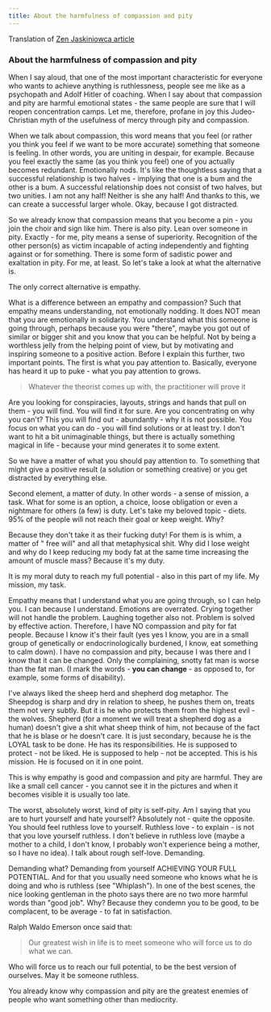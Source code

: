 ```yaml
---
title: About the harmfulness of compassion and pity
---
```


Translation of [Zen Jaskiniowca article](https://zenjaskiniowca.pl/o-szkodliwosci-wspolczucia-i-litosci/)

### About the harmfulness of compassion and pity

When I say aloud, that one of the most important characteristic for everyone who wants to achieve anything is ruthlessness, people see me like as a psychopath and Adolf Hitler of coaching. When I say about that compassion and pity are harmful emotional states - the same people are sure that I will reopen concentration camps. Let me, therefore, profane in joy this Judeo-Christian myth of the usefulness of mercy through pity and compassion. 

When we talk about compassion, this word means that you feel (or rather you think you feel if we want to be more accurate) something that someone is feeling. In other words, you are uniting in despair, for example. Because you feel exactly the same (as you think you feel) one of you actually becomes redundant. Emotionally nods. It's like the thoughtless saying that a successful relationship is two halves - implying that one is a bum and the other is a bum. A successful relationship does not consist of two halves, but two unities. I am not any half! Neither is she any half! And thanks to this, we can create a successful larger whole. Okay, because I got distracted.

So we already know that compassion means that you become a pin - you join the choir and sign like him. There is also pity. Lean over someone in pity. Exactly - for me, pity means a sense of superiority. Recognition of the other person(s) as victim incapable of acting independently and fighting against or for something. There is some form of sadistic power and exaltation in pity. For me, at least. So let's take a look at what the alternative is. 

The only correct alternative is empathy.

What is a difference between an empathy and compassion? Such that empathy means understanding, not emotionally nodding. It does NOT mean that you are emotionally in solidarity. You understand what this someone is going through, perhaps because you were "there", maybe you got out of similar or bigger shit and you know that you can be helpful. Not by being a worthless jelly from the helping point of view, but by motivating and inspiring someone to a positive action. Before I explain this further, two important points. The first is what you pay attention to. Basically, everyone has heard it up to puke - what you pay attention to grows.

> Whatever the theorist comes up with, the practitioner will prove it

Are you looking for conspiracies, layouts, strings and hands that pull on them - you will find. You will find it for sure. Are you concentrating on why you can't? This you will find out - abundantly - why it is not possible. You focus on what you can do - you will find solutions or at least try. I don't want to hit a bit unimaginable things, but there is actually something magical in life - because your mind generates it to some extent.

So we have a matter of what you should pay attention to. To something that might give a positive result (a solution or something creative) or you get distracted by everything else.

Second element, a matter of duty. In other words - a sense of mission, a task. What for some is an option, a choice, loose obligation or even a nightmare for others (a few) is duty. Let's take my beloved topic - diets. 95% of the people will not reach their goal or keep weight. Why?

Because they don't take it as their fucking duty! For them is is whim, a matter of "
free will" and all that metaphysical shit. Why did I lose weight and why do I keep reducing my body fat at the same time increasing the amount of muscle mass? Because it's my duty.

It is my moral duty to reach my full potential - also in this part of my life. My mission, my task.

Empathy means that I understand what you are going through, so I can help you. I can because I understand. Emotions are overrated. Crying together will not handle the problem. Laughing together also not. Problem is solved by effective action. Therefore, I have NO compassion and pity for fat people. Because I know it's their fault (yes yes I know, you are in a small group of genetically or endocrinologically burdened, I know, eat something to calm down). I have no compassion and pity, because I was there and I know that it can be changed. Only the complaining, snotty fat man is worse than the fat man. (I mark the words - **you can change** - as opposed to, for example, some forms of disability).

I've always liked the sheep herd and shepherd dog metaphor. The Sheepdog is sharp and dry in relation to sheep, he pushes them on, treats them not very subtly. But it is he who protects them from the highest evil - the wolves. Shepherd (for a moment we will treat a shepherd dog as a human) doesn't give a shit what sheep think of him, not because of the fact that he is blase or he doesn't care. It is just secondary, because he is the LOYAL task to be done. He has its responsibilities. He is supposed to protect - not be liked. He is supposed to help - not be accepted. This is his mission. He is focused on it in one point.

This is why empathy is good and compassion and pity are harmful. They are like a small cell cancer - you cannot see it in the pictures and when it becomes visible it is usually too late.

The worst, absolutely worst, kind of pity is self-pity. Am I saying that you are to hurt yourself and hate yourself? Absolutely not - quite the opposite. You should feel ruthless love to yourself. Ruthless love - to explain - is not that you love yourself ruthless. I don't believe in ruthless love (maybe a mother to a child, I don't know, I probably won't experience being a mother, so I have no idea).  I talk about rough self-love. Demanding. 

Demanding what? Demanding from yourself ACHIEVING YOUR FULL POTENTIAL. And for that you usually need someone who knows what he is doing and who is ruthless (see "Whiplash"). In one of the best scenes, the nice looking gentleman in the photo says there are no two more harmful words than "good job". Why? Because they condemn you to be good, to be complacent, to be average - to fat in satisfaction.

Ralph Waldo Emerson once said that:

>Our greatest wish in life is to meet someone who will force us to do what we can.

Who will force us to reach our full potential, to be the best version of ourselves. May it be someone ruthless.

You already know why compassion and pity are the greatest enemies of people who want something other than mediocrity.
